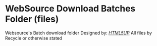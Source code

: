 # WebSource Download Batches Folder (files)
Websource's Batch download folder
Designed by: <i><a href="http://html5up.net">HTML5UP</a></i>
All files by Recycle or otherwise stated
